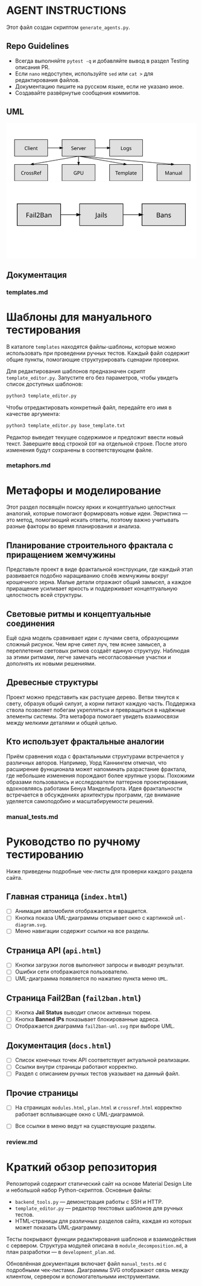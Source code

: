 # AGENT INSTRUCTIONS

Этот файл создан скриптом `generate_agents.py`.

## Repo Guidelines
- Всегда выполняйте `pytest -q` и добавляйте вывод в раздел Testing описания PR.
- Если `nano` недоступен, используйте `sed` или `cat >` для редактирования файлов.
- Документацию пишите на русском языке, если не указано иное.
- Создавайте развёрнутые сообщения коммитов.

## UML
![uml-diagram.svg](uml-diagram.svg)
![fail2ban-uml.svg](fail2ban-uml.svg)

## Документация
### templates.md

# Шаблоны для мануального тестирования

В каталоге `templates` находятся файлы-шаблоны, которые можно использовать при проведении ручных тестов. Каждый файл содержит общие пункты, помогающие структурировать сценарии проверки.

Для редактирования шаблонов предназначен скрипт `template_editor.py`. Запустите его без параметров, чтобы увидеть список доступных шаблонов:

```bash
python3 template_editor.py
```

Чтобы отредактировать конкретный файл, передайте его имя в качестве аргумента:

```bash
python3 template_editor.py base_template.txt
```

Редактор выведет текущее содержимое и предложит ввести новый текст. Завершите ввод строкой `EOF` на отдельной строке. После этого изменения будут сохранены в соответствующем файле.


### metaphors.md

# Метафоры и моделирование

Этот раздел посвящён поиску ярких и концептуально целостных аналогий, которые помогают формировать новые идеи. Эвристика — это метод, помогающий искать ответы, поэтому важно учитывать разные факторы во время планирования и анализа.

## Планирование строительного фрактала с приращением жемчужины

Представьте проект в виде фрактальной конструкции, где каждый этап развивается подобно наращиванию слоёв жемчужины вокруг крошечного зерна. Малые детали отражают общий замысел, а каждое приращение усиливает яркость и поддерживает концептуальную целостность всей структуры.

## Световые ритмы и концептуальные соединения

Ещё одна модель сравнивает идеи с лучами света, образующими сложный рисунок. Чем ярче сияет луч, тем яснее замысел, а переплетение световых ритмов создаёт единую структуру. Наблюдая за этими ритмами, легче замечать несогласованные участки и дополнять их новыми решениями.

## Древесные структуры

Проект можно представить как растущее дерево. Ветви тянутся к свету, образуя общий силуэт, а корни питают каждую часть. Поддержка ствола позволяет побегам укрепляться и превращаться в надёжные элементы системы. Эта метафора помогает увидеть взаимосвязи между мелкими деталями и общей целью.

## Кто использует фрактальные аналогии

Приём сравнения кода с фрактальными структурами встречается у различных авторов. Например, Уорд Каннингем отмечал, что расширение функционала может напоминать разрастание фрактала, где небольшие изменения порождают более крупные узоры. Похожими образами пользовались и исследователи паттернов проектирования, вдохновляясь работами Бенуа Мандельброта. Идея фрактальности встречается в обсуждениях архитектуры программ, где внимание уделяется самоподобию и масштабируемости решений.


### manual_tests.md

# Руководство по ручному тестированию

Ниже приведены подробные чек-листы для проверки каждого раздела сайта.

## Главная страница (`index.html`)
- [ ] Анимация автомобиля отображается и вращается.
- [ ] Кнопка показа UML-диаграммы открывает окно с картинкой `uml-diagram.svg`.
- [ ] Меню навигации содержит ссылки на все разделы.

## Страница API (`api.html`)
- [ ] Кнопки загрузки логов выполняют запросы и выводят результат.
- [ ] Ошибки сети отображаются пользователю.
- [ ] UML-диаграмма появляется по нажатию пункта меню `UML`.

## Страница Fail2Ban (`fail2ban.html`)
- [ ] Кнопка **Jail Status** выводит список активных тюрем.
- [ ] Кнопка **Banned IPs** показывает блокированные адреса.
- [ ] Отображается диаграмма `fail2ban-uml.svg` при выборе UML.

## Документация (`docs.html`)
- [ ] Список конечных точек API соответствует актуальной реализации.
- [ ] Ссылки внутри страницы работают корректно.
- [ ] Раздел с описанием ручных тестов указывает на данный файл.

## Прочие страницы
- [ ] На страницах `modules.html`, `plan.html` и `crossref.html` корректно работает всплывающее окно с UML-диаграммой.
- [ ] Все ссылки в меню ведут на существующие разделы.



### review.md

# Краткий обзор репозитория

Репозиторий содержит статический сайт на основе Material Design Lite и небольшой набор Python-скриптов. Основные файлы:

- `backend_tools.py` — демонстрация работы с SSH и HTTP.
- `template_editor.py` — редактор текстовых шаблонов для ручных тестов.
- HTML‑страницы для различных разделов сайта, каждая из которых может показать UML‑диаграмму.

Тесты покрывают функции редактирования шаблонов и взаимодействия с сервером. Структура модулей описана в `module_decomposition.md`, а план разработки — в `development_plan.md`.

Обновлённая документация включает файл `manual_tests.md` с подробными чек-листами. Диаграммы SVG отображают связь между клиентом, сервером и вспомогательными инструментами.

